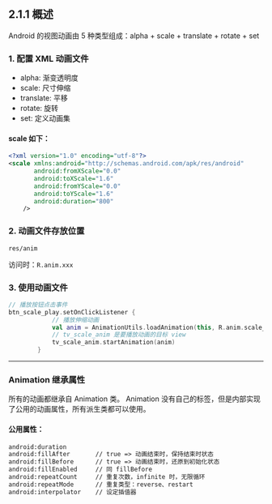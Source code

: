 ## 2.1.1 概述

Android 的视图动画由 5 种类型组成：alpha + scale + translate + rotate + set

### 1. 配置 XML 动画文件

- alpha: 渐变透明度
- scale: 尺寸伸缩
- translate: 平移
- rotate: 旋转
- set: 定义动画集

#### scale 如下：
```xml
<?xml version="1.0" encoding="utf-8"?>
<scale xmlns:android="http://schemas.android.com/apk/res/android"
       android:fromXScale="0.0"
       android:toXScale="1.6"
       android:fromYScale="0.0"
       android:toYScale="1.6"
       android:duration="800"
    />
```

### 2. 动画文件存放位置
``res/anim``

访问时：``R.anim.xxx``

### 3. 使用动画文件
```kotlin
// 播放按钮点击事件
btn_scale_play.setOnClickListener {
            // 播放伸缩动画
            val anim = AnimationUtils.loadAnimation(this, R.anim.scale_anim)
            // tv_scale_anim 是要播放动画的目标 view
            tv_scale_anim.startAnimation(anim)
        }
```

---

### Animation 继承属性

所有的动画都继承自 Animation 类。 Animation 没有自己的标签，但是内部实现了公用的动画属性，所有派生类都可以使用。

#### 公用属性：
```xml
android:duration
android:fillAfter       // true => 动画结束时，保持结束时状态
android:fillBefore      // true => 动画结束时，还原到初始化状态
android:fillEnabled     // 同 fillBefore
android:repeatCount     // 重复次数，infinite 时，无限循环
android:repeatMode      // 重复类型：reverse、restart
android:interpolator    // 设定插值器
```